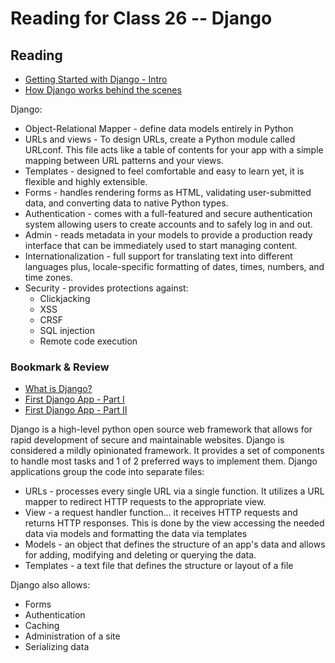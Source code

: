 # Reading for Class 26 -- Django
## Reading
 - [Getting Started with Django - Intro](https://www.djangoproject.com/start/)
 - [How Django works behind the scenes](https://wsvincent.com/how-django-works-behind-the-scenes/)

Django:
* Object-Relational Mapper - define data models entirely in Python
* URLs and views - To design URLs, create a Python module called URLconf. This file acts like a table of contents for 
  your app with a simple mapping between URL patterns and your views.
* Templates - designed to feel comfortable and easy to learn yet, it is flexible and highly extensible.
* Forms  - handles rendering forms as HTML, validating user-submitted data, and converting data to native Python types.
* Authentication - comes with a full-featured and secure authentication system allowing users to create accounts and to 
  safely log in and out.
* Admin - reads metadata in your models to provide a production ready interface that can be immediately used to start 
  managing content.
* Internationalization - full support for translating text into different languages plus, locale-specific formatting of 
  dates, times, numbers, and time zones.
* Security - provides protections against:
  * Clickjacking
  * XSS
  * CRSF
  * SQL injection
  * Remote code execution

### Bookmark & Review
- [What is Django?](https://developer.mozilla.org/en-US/docs/Learn/Server-side/Django/Introduction)
- [First Django App - Part I](https://docs.djangoproject.com/en/3.0/intro/tutorial01/)
- [First Django App - Part II](https://docs.djangoproject.com/en/3.0/intro/tutorial02/)

Django is a high-level python open source web framework that allows for rapid development of secure and maintainable 
websites. Django is considered a mildly opinionated framework. It provides a set of components to handle most tasks and 
1 of 2 preferred ways to implement them. Django applications group the code into separate files:
* URLs - processes every single URL via a single function. It utilizes a URL mapper to redirect HTTP requests to the 
  appropriate view.
* View - a request handler function... it receives HTTP requests and returns HTTP responses. This is done by the view 
  accessing the needed data via models and formatting the data via templates
* Models - an object that defines the structure of an app's data and allows for adding, modifying and deleting or 
  querying the data.
* Templates - a text file that defines the structure or layout of a file

Django also allows:
* Forms
* Authentication
* Caching
* Administration of a site
* Serializing data